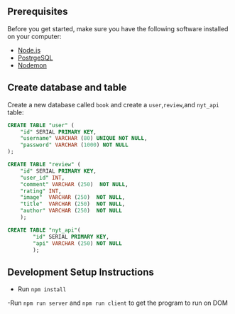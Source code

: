 

## Prerequisites

Before you get started, make sure you have the following software installed on your computer:

- [Node.js](https://nodejs.org/en/)
- [PostrgeSQL](https://www.postgresql.org/)
- [Nodemon](https://nodemon.io/)

## Create database and table

Create a new database called `book` and create a `user`,`review`,and `nyt_api` table:

```SQL
CREATE TABLE "user" (
    "id" SERIAL PRIMARY KEY,
    "username" VARCHAR (80) UNIQUE NOT NULL,
    "password" VARCHAR (1000) NOT NULL
);

CREATE TABLE "review" (
	"id" SERIAL PRIMARY KEY,
 	"user_id" INT,
    "comment" VARCHAR (250)  NOT NULL,
    "rating" INT,
    "image"  VARCHAR (250)  NOT NULL,
    "title"  VARCHAR (250)  NOT NULL,
    "author" VARCHAR (250)  NOT NULL
	);

CREATE TABLE "nyt_api"(
		"id" SERIAL PRIMARY KEY,
		"api" VARCHAR (250) NOT NULL
		);


```


## Development Setup Instructions

- Run `npm install`

-Run `npm run server` and `npm run client` to get the program to run on DOM




